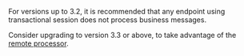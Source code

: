 For versions up to 3.2, it is recommended that any endpoint using transactional session does not process business messages.

Consider upgrading to version 3.3 or above, to take advantage of the [remote processor](/nservicebus/transactional-session/?version=transactionalsession_3.3#remote-processor).
